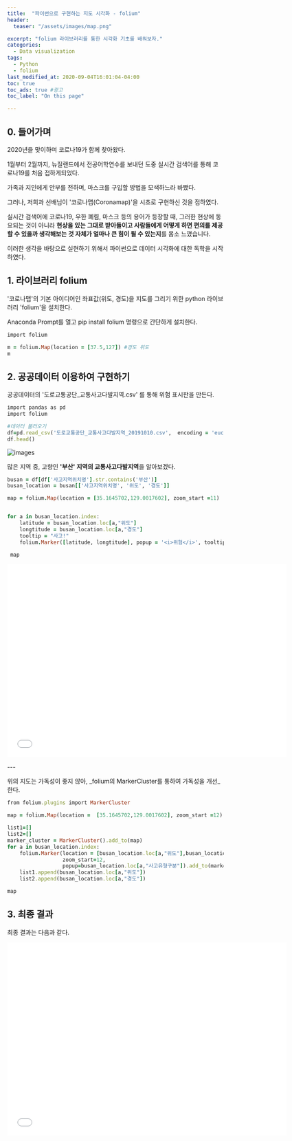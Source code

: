 ```yaml
---
title:  "파이썬으로 구현하는 지도 시각화 - folium"
header:
  teaser: "/assets/images/map.png"

excerpt: "folium 라이브러리를 통한 시각화 기초를 배워보자."
categories:
  - Data visualization
tags:
  - Python
  - folium
last_modified_at: 2020-09-04T16:01:04-04:00
toc: true
toc_ads: true #광고
toc_label: "On this page"

---
```

## 0\. 들어가며

2020년을 맞이하며 코로나19가 함께 찾아왔다.

1월부터 2월까지, 뉴질랜드에서 전공어학연수를 보내던 도중 실시간 검색어를 통해 코로나19를 처음 접하게되었다.

가족과 지인에게 안부를 전하며, 마스크를 구입할 방법을 모색하느라 바빴다.

그러나, 저희과 선배님이 '코로나맵(Coronamap)'을 시초로 구현하신 것을 접하였다.

실시간 검색어에 코로나19, 우한 폐렴, 마스크 등의 용어가 등장할 때, 그러한 현상에 동요되는 것이 아니라 **현상을 있는 그대로 받아들이고 사람들에게 어떻게 하면 편의를 제공할 수 있을까 생각해보는 것 자체가 얼마나 큰 힘이 될 수 있는지**를 몸소 느꼈습니다.

이러한 생각을 바탕으로 실현하기 위해서 파이썬으로 데이터 시각화에 대한 독학을 시작하였다.

## 1\. 라이브러리 folium

'코로나맵'의 기본 아이디어인 좌표값(위도, 경도)을 지도를 그리기 위한 python 라이브러리 'folium'을 설치한다.

Anaconda Prompt를 열고 pip install folium 명령으로 간단하게 설치한다.

```ruby
import folium

m = folium.Map(location = [37.5,127]) #경도 위도
m
```

## 2\. 공공데이터 이용하여 구현하기

공공데이터의 '도로교통공단\_교통사고다발지역.csv' 를 통해 위험 표시판을 만든다.

```ruby
import pandas as pd
import folium

#데이터 불러오기
df=pd.read_csv('도로교통공단_교통사고다발지역_20191010.csv',  encoding = 'euc-kr')
df.head()
```

![images](https://blog.kakaocdn.net/dn/n3MHP/btqHXDW7UYM/aFHrJSykqwad52svsEZcP1/img.png)

많은 지역 중, 고향인 **'부산' 지역의 교통사고다발지역**을 알아보겠다.

```ruby
busan = df[df['사고지역위치명'].str.contains('부산')]
busan_location = busan[['사고지역위치명', '위도', '경도']]

map = folium.Map(location = [35.1645702,129.0017602], zoom_start =11)


for a in busan_location.index:
    latitude = busan_location.loc[a,"위도"]
    longtitude = busan_location.loc[a,"경도"]
    tooltip = "사고!"
    folium.Marker([latitude, longtitude], popup = '<i>위험</i>', tooltip =tooltip).add_to(map)   

 map
```

<p><iframe src="/map/map_folium.html" width="650" height="450" frameborder="0" allowfullscreen="" aria-hidden="false"></iframe></p>
---

위의 지도는 가독성이 좋지 않아, _folium의 MarkerCluster를 통하여 가독성을 개선_한다.

```ruby
from folium.plugins import MarkerCluster

map = folium.Map(location =  [35.1645702,129.0017602], zoom_start =12)

list1=[]
list2=[]
marker_cluster = MarkerCluster().add_to(map)
for a in busan_location.index:
    folium.Marker(location = [busan_location.loc[a,"위도"],busan_location.loc[a,"경도"]],
                  zoom_start=12,
                  popup=busan_location.loc[a,"사고유형구분"]).add_to(marker_cluster)
    list1.append(busan_location.loc[a,"위도"])
    list2.append(busan_location.loc[a,"경도"])

map
```
## 3\. 최종 결과

최종 결과는 다음과 같다.

<p><iframe src="/map/cluster_accident.html" width="650" height="450" frameborder="0" allowfullscreen="" aria-hidden="false"></iframe></p>

